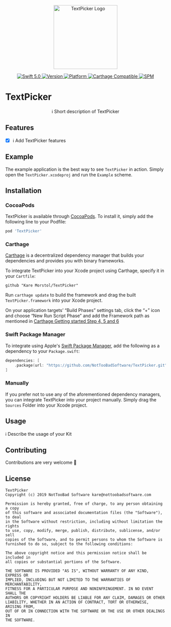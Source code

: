 <p align="center">
   <img width="200" src="https://raw.githubusercontent.com/SvenTiigi/SwiftKit/gh-pages/readMeAssets/SwiftKitLogo.png" alt="TextPicker Logo">
</p>

<p align="center">
   <a href="https://developer.apple.com/swift/">
      <img src="https://img.shields.io/badge/Swift-5.0-orange.svg?style=flat" alt="Swift 5.0">
   </a>
   <a href="http://cocoapods.org/pods/TextPicker">
      <img src="https://img.shields.io/cocoapods/v/TextPicker.svg?style=flat" alt="Version">
   </a>
   <a href="http://cocoapods.org/pods/TextPicker">
      <img src="https://img.shields.io/cocoapods/p/TextPicker.svg?style=flat" alt="Platform">
   </a>
   <a href="https://github.com/Carthage/Carthage">
      <img src="https://img.shields.io/badge/Carthage-compatible-4BC51D.svg?style=flat" alt="Carthage Compatible">
   </a>
   <a href="https://github.com/apple/swift-package-manager">
      <img src="https://img.shields.io/badge/Swift%20Package%20Manager-compatible-brightgreen.svg" alt="SPM">
   </a>
</p>

# TextPicker

<p align="center">
ℹ️ Short description of TextPicker
</p>

## Features

- [x] ℹ️ Add TextPicker features

## Example

The example application is the best way to see `TextPicker` in action. Simply open the `TextPicker.xcodeproj` and run the `Example` scheme.

## Installation

### CocoaPods

TextPicker is available through [CocoaPods](http://cocoapods.org). To install
it, simply add the following line to your Podfile:

```bash
pod 'TextPicker'
```

### Carthage

[Carthage](https://github.com/Carthage/Carthage) is a decentralized dependency manager that builds your dependencies and provides you with binary frameworks.

To integrate TextPicker into your Xcode project using Carthage, specify it in your `Cartfile`:

```ogdl
github "Kare Morstol/TextPicker"
```

Run `carthage update` to build the framework and drag the built `TextPicker.framework` into your Xcode project. 

On your application targets’ “Build Phases” settings tab, click the “+” icon and choose “New Run Script Phase” and add the Framework path as mentioned in [Carthage Getting started Step 4, 5 and 6](https://github.com/Carthage/Carthage/blob/master/README.md#if-youre-building-for-ios-tvos-or-watchos)

### Swift Package Manager

To integrate using Apple's [Swift Package Manager](https://swift.org/package-manager/), add the following as a dependency to your `Package.swift`:

```swift
dependencies: [
    .package(url: "https://github.com/NotTooBadSoftware/TextPicker.git", from: "1.0.0")
]
```

### Manually

If you prefer not to use any of the aforementioned dependency managers, you can integrate TextPicker into your project manually. Simply drag the `Sources` Folder into your Xcode project.

## Usage

ℹ️ Describe the usage of your Kit

## Contributing
Contributions are very welcome 🙌

## License

```
TextPicker
Copyright (c) 2019 NotTooBad Software kare@nottoobadsoftware.com

Permission is hereby granted, free of charge, to any person obtaining a copy
of this software and associated documentation files (the "Software"), to deal
in the Software without restriction, including without limitation the rights
to use, copy, modify, merge, publish, distribute, sublicense, and/or sell
copies of the Software, and to permit persons to whom the Software is
furnished to do so, subject to the following conditions:

The above copyright notice and this permission notice shall be included in
all copies or substantial portions of the Software.

THE SOFTWARE IS PROVIDED "AS IS", WITHOUT WARRANTY OF ANY KIND, EXPRESS OR
IMPLIED, INCLUDING BUT NOT LIMITED TO THE WARRANTIES OF MERCHANTABILITY,
FITNESS FOR A PARTICULAR PURPOSE AND NONINFRINGEMENT. IN NO EVENT SHALL THE
AUTHORS OR COPYRIGHT HOLDERS BE LIABLE FOR ANY CLAIM, DAMAGES OR OTHER
LIABILITY, WHETHER IN AN ACTION OF CONTRACT, TORT OR OTHERWISE, ARISING FROM,
OUT OF OR IN CONNECTION WITH THE SOFTWARE OR THE USE OR OTHER DEALINGS IN
THE SOFTWARE.
```

